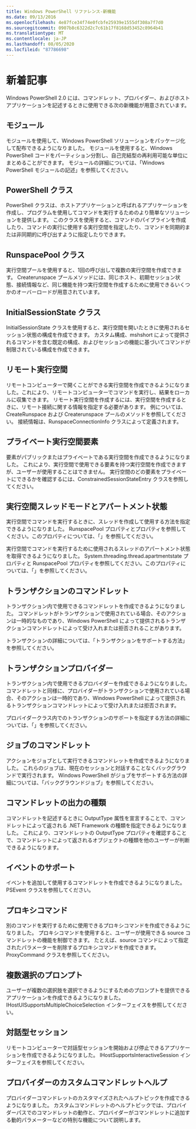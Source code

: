 ```yaml
---
title: Windows PowerShell リファレンス-新機能
ms.date: 09/13/2016
ms.openlocfilehash: 4e87fce34f74e0fcbfe25939e1555df308a7f7d0
ms.sourcegitcommit: 0907b8c6322d2c7c61b17f8168d53452c8964b41
ms.translationtype: MT
ms.contentlocale: ja-JP
ms.lasthandoff: 08/05/2020
ms.locfileid: "87786698"
---
```

# <a name="whats-new"></a>新着記事

Windows PowerShell 2.0 には、コマンドレット、プロバイダー、およびホストアプリケーションを記述するときに使用できる次の新機能が用意されています。

## <a name="modules"></a>モジュール

モジュールを使用して、Windows PowerShell ソリューションをパッケージ化して配布できるようになりました。 モジュールを使用すると、Windows PowerShell コードをパーティション分割し、自己完結型の再利用可能な単位にまとめることができます。 モジュールの詳細については、「Windows PowerShell モジュールの記述」を参照してください。

## <a name="the-powershell-class"></a>PowerShell クラス

PowerShell クラスは、ホストアプリケーションと呼ばれるアプリケーションを作成し、プログラムを使用してコマンドを実行するためのより簡単なソリューションを提供します。 このクラスを使用すると、コマンドのパイプラインを作成したり、コマンドの実行に使用する実行空間を指定したり、コマンドを同期的または非同期的に呼び出すように指定したりできます。

## <a name="the-runspacepool-class"></a>RunspacePool クラス

実行空間プールを使用すると、1回の呼び出しで複数の実行空間を作成できます。 Createrunspace プールメソッドには、同じホスト、初期セッション状態、接続情報など、同じ機能を持つ実行空間を作成するために使用できるいくつかのオーバーロードが用意されています。

## <a name="the-initialsessionstate-class"></a>InitialSessionState クラス

InitialSessionState クラスを使用すると、実行空間を開いたときに使用されるセッション状態の構成を作成できます。 カスタム構成、mshshort によって提供されるコマンドを含む既定の構成、およびセッションの機能に基づいてコマンドが制限されている構成を作成できます。

## <a name="remote-runspaces"></a>リモート実行空間

リモートコンピューターで開くことができる実行空間を作成できるようになりました。これにより、リモートコンピューターでコマンドを実行し、結果をローカルに収集できます。 リモート実行空間を作成するには、実行空間を作成するときに、リモート接続に関する情報を指定する必要があります。 例については、CreateRunspace および Createrunspace プールのメソッドを参照してください。 接続情報は、RunspaceConnectionInfo クラスによって定義されます。

## <a name="private-runspace-elements"></a>プライベート実行空間要素

要素がパブリックまたはプライベートである実行空間を作成できるようになりました。 これにより、実行空間で使用できる要素を持つ実行空間を作成できますが、ユーザーが使用することはできません。 実行空間のどの要素をプライベートにできるかを確認するには、ConstrainedSessionStateEntry クラスを参照してください。

## <a name="runspace-threading-modes-and-apartment-state"></a>実行空間スレッドモードとアパートメント状態

実行空間でコマンドを実行するときに、スレッドを作成して使用する方法を指定できるようになりました。 RunspacePool プロパティとプロパティを参照してください。このプロパティについては、「」を参照してください。

実行空間でコマンドを実行するために使用されるスレッドのアパートメント状態を取得できるようになりました。 System.threading.thread.apartmentstate プロパティと RunspacePool プロパティを参照してください。このプロパティについては、「」を参照してください。

## <a name="transaction-cmdlets"></a>トランザクションのコマンドレット

トランザクション内で使用できるコマンドレットを作成できるようになりました。 コマンドレットがトランザクションで使用されている場合、そのアクションは一時的なものであり、Windows PowerShell によって提供されるトランザクションコマンドレットによって受け入れまたは拒否されることがあります。

トランザクションの詳細については、「トランザクションをサポートする方法」を参照してください。

## <a name="transaction-provider"></a>トランザクションプロバイダー

トランザクション内で使用できるプロバイダーを作成できるようになりました。 コマンドレットと同様に、プロバイダーがトランザクションで使用されている場合、そのアクションは一時的であり、Windows PowerShell によって提供されるトランザクションコマンドレットによって受け入れまたは拒否されます。

プロバイダークラス内でのトランザクションのサポートを指定する方法の詳細については、「」を参照してください。

## <a name="job-cmdlets"></a>ジョブのコマンドレット

アクションをジョブとして実行できるコマンドレットを作成できるようになりました。 これらのジョブは、現在のセッションと対話することなくバックグラウンドで実行されます。 Windows PowerShell がジョブをサポートする方法の詳細については、「バックグラウンドジョブ」を参照してください。

## <a name="cmdlet-output-types"></a>コマンドレットの出力の種類

コマンドレットを記述するときに OutputType 属性を宣言することで、コマンドレットによって返される .NET Framework の種類を指定できるようになりました。 これにより、コマンドレットの OutputType プロパティを確認することで、コマンドレットによって返されるオブジェクトの種類を他のユーザーが判断できるようになります。

## <a name="event-support"></a>イベントのサポート

イベントを追加して使用するコマンドレットを作成できるようになりました。 PSEvent クラスを参照してください。

## <a name="proxy-commands"></a>プロキシコマンド

別のコマンドを実行するために使用できるプロキシコマンドを作成できるようになりました。 プロキシコマンドを使用すると、ユーザーが使用できる source コマンドレットの機能を制御できます。 たとえば、source コマンドによって指定されたパラメーターを削除するプロキシコマンドを作成できます。 ProxyCommand クラスを参照してください。

## <a name="multiple-choice-prompts"></a>複数選択のプロンプト

ユーザーが複数の選択肢を選択できるようにするためのプロンプトを提供できるアプリケーションを作成できるようになりました。 IHostUISupportsMultipleChoiceSelection インターフェイスを参照してください。

## <a name="interactive-sessions"></a>対話型セッション

リモートコンピューターで対話型セッションを開始および停止できるアプリケーションを作成できるようになりました。
IHostSupportsInteractiveSession インターフェイスを参照してください。

## <a name="custom-cmdlet-help-for-providers"></a>プロバイダーのカスタムコマンドレットヘルプ

プロバイダーコマンドレットのカスタマイズされたヘルプトピックを作成できるようになりました。 カスタムコマンドレットのヘルプトピックでは、プロバイダーパスでのコマンドレットの動作と、プロバイダーがコマンドレットに追加する動的パラメーターなどの特別な機能について説明します。
